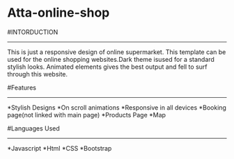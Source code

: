 # Atta-online-shop

#INTORDUCTION
______________
This is just a responsive design of online supermarket.
This template can be used for the online shopping websites.Dark theme isused for a standard stylish looks.
Animated elements gives the best output and fell to surf through this website.


#Features
__________
*Stylish Designs
*On scroll animations
*Responsive in all devices
*Booking page(not linked with main page)
*Products Page
*Map

#Languages Used
_______________

*Javascript
*Html
*CSS
*Bootstrap
